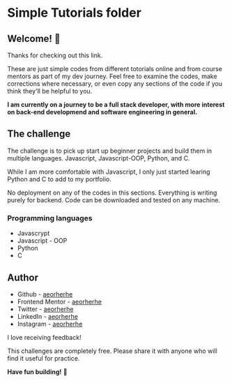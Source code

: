 # Simple Tutorials folder

## Welcome! 👋

Thanks for checking out this link.

These are just simple codes from different totorials online and from course mentors as part of my dev journey.
Feel free to examine the codes, make corrections where necessary, or even copy any sections of the code if you think they'll be helpful to you.

**I am currently on a journey to be a full stack developer, with more interest on back-end developmend and software engineering in general.**

## The challenge

The challenge is to pick up start up beginner projects and build them in multiple languages. Javascript, Javascript-OOP, Python, and C.

While I am more comfortable with Javascript, I only just started learing Python and C to add to my portfolio.

No deployment on any of the codes in this sections. Everything is writing purely for backend. Code can be downloaded and tested on any machine.

### Programming languages

- Javascrypt
- Javascript - OOP
- Python
- C

## Author

- Github - [aeorherhe](https://github.com/aeorherhe)
- Frontend Mentor - [aeorherhe](https://www.frontendmentor.io/profile/aeorherhe)
- Twitter - [aeorherhe](https://twitter.com/aeorherhe)
- LinkedIn - [aeorherhe](https://www.linkedin.com/in/aeorherhe/)
- Instagram - [aeorherhe](https://www.instagram.com/aeorherhe/)

I love receiving feedback!

This challenges are completely free. Please share it with anyone who will find it useful for practice.

**Have fun building!** 🚀
